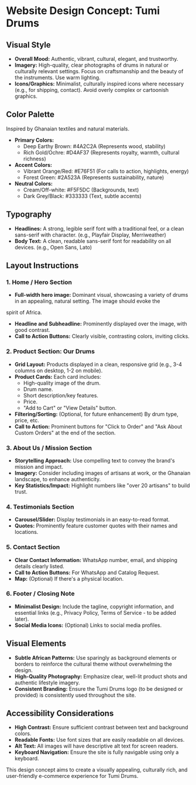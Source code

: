 # Website Design Concept: Tumi Drums

## Visual Style
- **Overall Mood:** Authentic, vibrant, cultural, elegant, and trustworthy.
- **Imagery:** High-quality, clear photographs of drums in natural or culturally relevant settings. Focus on craftsmanship and the beauty of the instruments. Use warm lighting.
- **Icons/Graphics:** Minimalist, culturally inspired icons where necessary (e.g., for shipping, contact). Avoid overly complex or cartoonish graphics.

## Color Palette
Inspired by Ghanaian textiles and natural materials.
- **Primary Colors:**
  - Deep Earthy Brown: #4A2C2A (Represents wood, stability)
  - Rich Gold/Ochre: #D4AF37 (Represents royalty, warmth, cultural richness)
- **Accent Colors:**
  - Vibrant Orange/Red: #E76F51 (For calls to action, highlights, energy)
  - Forest Green: #2A523A (Represents sustainability, nature)
- **Neutral Colors:**
  - Cream/Off-white: #F5F5DC (Backgrounds, text)
  - Dark Grey/Black: #333333 (Text, subtle accents)

## Typography
- **Headlines:** A strong, legible serif font with a traditional feel, or a clean sans-serif with character. (e.g., Playfair Display, Merriweather)
- **Body Text:** A clean, readable sans-serif font for readability on all devices. (e.g., Open Sans, Lato)

## Layout Instructions

### 1. Home / Hero Section
- **Full-width hero image:** Dominant visual, showcasing a variety of drums in an appealing, natural setting. The image should evoke the 


spirit of Africa. 
- **Headline and Subheadline:** Prominently displayed over the image, with good contrast. 
- **Call to Action Buttons:** Clearly visible, contrasting colors, inviting clicks. 

### 2. Product Section: Our Drums 
- **Grid Layout:** Products displayed in a clean, responsive grid (e.g., 3-4 columns on desktop, 1-2 on mobile). 
- **Product Cards:** Each card includes: 
  - High-quality image of the drum. 
  - Drum name. 
  - Short description/key features. 
  - Price. 
  - "Add to Cart" or "View Details" button. 
- **Filtering/Sorting:** (Optional, for future enhancement) By drum type, price, etc. 
- **Call to Action:** Prominent buttons for "Click to Order" and "Ask About Custom Orders" at the end of the section. 

### 3. About Us / Mission Section 
- **Storytelling Approach:** Use compelling text to convey the brand's mission and impact. 
- **Imagery:** Consider including images of artisans at work, or the Ghanaian landscape, to enhance authenticity. 
- **Key Statistics/Impact:** Highlight numbers like "over 20 artisans" to build trust. 

### 4. Testimonials Section 
- **Carousel/Slider:** Display testimonials in an easy-to-read format. 
- **Quotes:** Prominently feature customer quotes with their names and locations. 

### 5. Contact Section 
- **Clear Contact Information:** WhatsApp number, email, and shipping details clearly listed. 
- **Call to Action Buttons:** For WhatsApp and Catalog Request. 
- **Map:** (Optional) If there's a physical location. 

### 6. Footer / Closing Note 
- **Minimalist Design:** Include the tagline, copyright information, and essential links (e.g., Privacy Policy, Terms of Service - to be added later). 
- **Social Media Icons:** (Optional) Links to social media profiles. 

## Visual Elements 
- **Subtle African Patterns:** Use sparingly as background elements or borders to reinforce the cultural theme without overwhelming the design. 
- **High-Quality Photography:** Emphasize clear, well-lit product shots and authentic lifestyle imagery. 
- **Consistent Branding:** Ensure the Tumi Drums logo (to be designed or provided) is consistently used throughout the site. 

## Accessibility Considerations 
- **High Contrast:** Ensure sufficient contrast between text and background colors. 
- **Readable Fonts:** Use font sizes that are easily readable on all devices. 
- **Alt Text:** All images will have descriptive alt text for screen readers. 
- **Keyboard Navigation:** Ensure the site is fully navigable using only a keyboard. 

This design concept aims to create a visually appealing, culturally rich, and user-friendly e-commerce experience for Tumi Drums.

